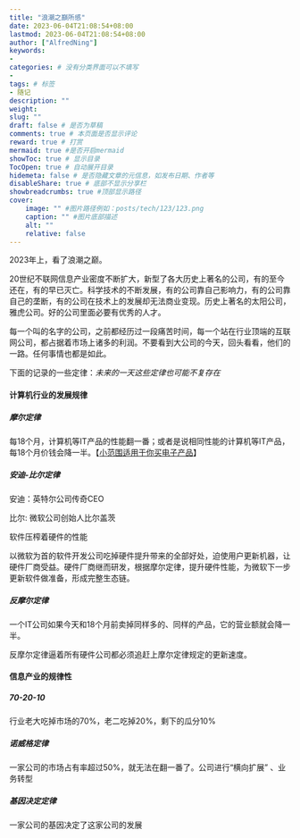 ```yaml
---
title: "浪潮之巔所感"
date: 2023-06-04T21:08:54+08:00
lastmod: 2023-06-04T21:08:54+08:00
author: ["AlfredNing"]
keywords: 
- 
categories: # 没有分类界面可以不填写
- 
tags: # 标签
- 随记
description: ""
weight:
slug: ""
draft: false # 是否为草稿
comments: true # 本页面是否显示评论
reward: true # 打赏
mermaid: true #是否开启mermaid
showToc: true # 显示目录
TocOpen: true # 自动展开目录
hidemeta: false # 是否隐藏文章的元信息，如发布日期、作者等
disableShare: true # 底部不显示分享栏
showbreadcrumbs: true #顶部显示路径
cover:
    image: "" #图片路径例如：posts/tech/123/123.png
    caption: "" #图片底部描述
    alt: ""
    relative: false
---
```


2023年上，看了浪潮之巅。

20世纪不联网信息产业密度不断扩大，新型了各大历史上著名的公司，有的至今还在，有的早已灭亡。科学技术的不断发展，有的公司靠自己影响力，有的公司靠自己的垄断，有的公司在技术上的发展却无法商业变现。历史上著名的太阳公司，雅虎公司。好的公司里面必要有优秀的人才。

每一个叫的名字的公司，之前都经历过一段痛苦时间，每一个站在行业顶端的互联网公司，都占据着市场上诸多的利润。不要看到大公司的今天，回头看看，他们的一路。任何事情也都是如此。

下面的记录的一些定律：*未来的一天这些定律也可能不复存在*

#### 计算机行业的发展规律

##### 摩尔定律

每18个月，计算机等IT产品的性能翻一番；或者是说相同性能的计算机等IT产品，每18个月价钱会降一半。【<u>小范围适用于你买电子产品</u>】

##### 安迪-比尔定律

安迪：英特尔公司传奇CEO

比尔: 微软公司创始人比尔盖茨

软件压榨着硬件的性能

以微软为首的软件开发公司吃掉硬件提升带来的全部好处，迫使用户更新机器，让硬件厂商受益。硬件厂商继而研发，根据摩尔定律，提升硬件性能，为微软下一步更新软件做准备，形成完整生态链。

##### 反摩尔定律

一个IT公司如果今天和18个月前卖掉同样多的、同样的产品，它的营业额就会降一半。

反摩尔定律逼着所有硬件公司都必须追赶上摩尔定律规定的更新速度。

#### 信息产业的规律性

##### 70-20-10

行业老大吃掉市场的70%，老二吃掉20%，剩下的瓜分10%

##### 诺威格定律

一家公司的市场占有率超过50%，就无法在翻一番了。公司进行“横向扩展” 、业务转型

##### 基因决定定律

一家公司的基因决定了这家公司的发展

##### 



